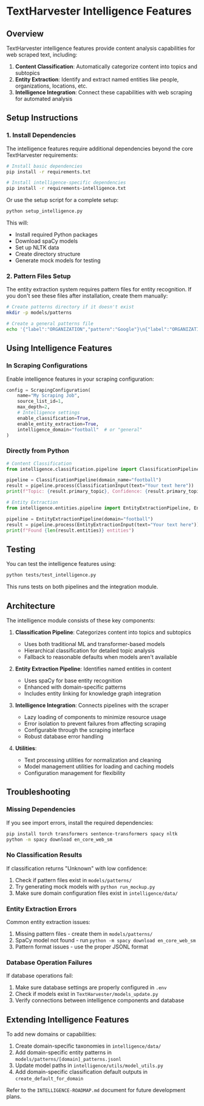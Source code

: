# TextHarvester Intelligence Features

## Overview

TextHarvester intelligence features provide content analysis capabilities for web scraped text, including:

1. **Content Classification**: Automatically categorize content into topics and subtopics
2. **Entity Extraction**: Identify and extract named entities like people, organizations, locations, etc.
3. **Intelligence Integration**: Connect these capabilities with web scraping for automated analysis

## Setup Instructions

### 1. Install Dependencies

The intelligence features require additional dependencies beyond the core TextHarvester requirements:

```bash
# Install basic dependencies
pip install -r requirements.txt

# Install intelligence-specific dependencies
pip install -r requirements-intelligence.txt
```

Or use the setup script for a complete setup:

```bash
python setup_intelligence.py
```

This will:
- Install required Python packages
- Download spaCy models
- Set up NLTK data
- Create directory structure
- Generate mock models for testing

### 2. Pattern Files Setup

The entity extraction system requires pattern files for entity recognition. If you don't see these files after installation, create them manually:

```bash
# Create patterns directory if it doesn't exist
mkdir -p models/patterns

# Create a general patterns file
echo '{"label":"ORGANIZATION","pattern":"Google"}\n{"label":"ORGANIZATION","pattern":"Microsoft"}\n{"label":"PERSON","pattern":"Tim Cook"}' > models/patterns/general_patterns.jsonl
```

## Using Intelligence Features

### In Scraping Configurations

Enable intelligence features in your scraping configuration:

```python
config = ScrapingConfiguration(
    name="My Scraping Job",
    source_list_id=1,
    max_depth=2,
    # Intelligence settings
    enable_classification=True,
    enable_entity_extraction=True,
    intelligence_domain="football"  # or "general"
)
```

### Directly from Python

```python
# Content Classification
from intelligence.classification.pipeline import ClassificationPipeline, ClassificationInput

pipeline = ClassificationPipeline(domain_name="football")
result = pipeline.process(ClassificationInput(text="Your text here"))
print(f"Topic: {result.primary_topic}, Confidence: {result.primary_topic_confidence}")

# Entity Extraction
from intelligence.entities.pipeline import EntityExtractionPipeline, EntityExtractionInput

pipeline = EntityExtractionPipeline(domain="football")
result = pipeline.process(EntityExtractionInput(text="Your text here"))
print(f"Found {len(result.entities)} entities")
```

## Testing

You can test the intelligence features using:

```bash
python tests/test_intelligence.py
```

This runs tests on both pipelines and the integration module.

## Architecture

The intelligence module consists of these key components:

1. **Classification Pipeline**: Categorizes content into topics and subtopics
   - Uses both traditional ML and transformer-based models
   - Hierarchical classification for detailed topic analysis
   - Fallback to reasonable defaults when models aren't available

2. **Entity Extraction Pipeline**: Identifies named entities in content
   - Uses spaCy for base entity recognition
   - Enhanced with domain-specific patterns
   - Includes entity linking for knowledge graph integration

3. **Intelligence Integration**: Connects pipelines with the scraper
   - Lazy loading of components to minimize resource usage
   - Error isolation to prevent failures from affecting scraping
   - Configurable through the scraping interface
   - Robust database error handling

4. **Utilities**:
   - Text processing utilities for normalization and cleaning
   - Model management utilities for loading and caching models
   - Configuration management for flexibility

## Troubleshooting

### Missing Dependencies

If you see import errors, install the required dependencies:

```bash
pip install torch transformers sentence-transformers spacy nltk
python -m spacy download en_core_web_sm
```

### No Classification Results

If classification returns "Unknown" with low confidence:
1. Check if pattern files exist in `models/patterns/`
2. Try generating mock models with `python run_mockup.py`
3. Make sure domain configuration files exist in `intelligence/data/`

### Entity Extraction Errors

Common entity extraction issues:
1. Missing pattern files - create them in `models/patterns/`
2. SpaCy model not found - run `python -m spacy download en_core_web_sm`
3. Pattern format issues - use the proper JSONL format

### Database Operation Failures

If database operations fail:
1. Make sure database settings are properly configured in `.env`
2. Check if models exist in `TextHarvester/models_update.py`
3. Verify connections between intelligence components and database

## Extending Intelligence Features

To add new domains or capabilities:

1. Create domain-specific taxonomies in `intelligence/data/`
2. Add domain-specific entity patterns in `models/patterns/[domain]_patterns.jsonl`
3. Update model paths in `intelligence/utils/model_utils.py`
4. Add domain-specific classification default outputs in `create_default_for_domain`

Refer to the `INTELLIGENCE-ROADMAP.md` document for future development plans.

